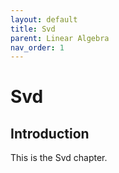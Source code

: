 ```yaml
---
layout: default
title: Svd
parent: Linear Algebra
nav_order: 1
---
```


# Svd

## Introduction

This is the Svd chapter.
